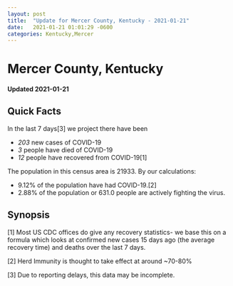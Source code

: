 ```yaml
---
layout: post
title:  "Update for Mercer County, Kentucky - 2021-01-21"
date:   2021-01-21 01:01:29 -0600
categories: Kentucky,Mercer
---
```


# Mercer County, Kentucky
#### Updated 2021-01-21

## Quick Facts

In the last 7 days[3] we project there have been
- *203* new cases of COVID-19
- *3* people have died of COVID-19
- *12* people have recovered from COVID-19[1]

The population in this census area is 21933. By our calculations:
- 9.12% of the population have had COVID-19.[2]
- 2.88% of the population or 631.0 people are actively fighting the virus.

## Synopsis




[1] Most US CDC offices do give any recovery statistics- we base this on a formula which looks at confirmed new cases
15 days ago (the average recovery time) and deaths over the last 7 days.

[2] Herd Immunity is thought to take effect at around ~70-80%

[3] Due to reporting delays, this data may be incomplete.
 
    